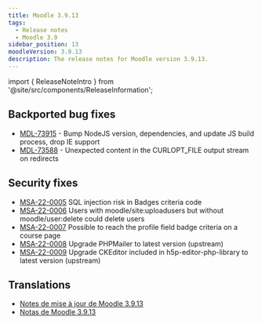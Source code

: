 ```yaml
---
title: Moodle 3.9.13
tags:
  - Release notes
  - Moodle 3.9
sidebar_position: 13
moodleVersion: 3.9.13
description: The release notes for Moodle version 3.9.13.
---
```


import { ReleaseNoteIntro } from '@site/src/components/ReleaseInformation';

<ReleaseNoteIntro releaseName={frontMatter.moodleVersion} />

## Backported bug fixes

- [MDL-73915](https://moodle.atlassian.net/browse/MDL-73915) - Bump NodeJS version, dependencies, and update JS build process, drop IE support
- [MDL-73588](https://moodle.atlassian.net/browse/MDL-73588) - Unexpected content in the CURLOPT_FILE output stream on redirects

## Security fixes

- [MSA-22-0005](https://moodle.org/mod/forum/discuss.php?d=432947) SQL injection risk in Badges criteria code
- [MSA-22-0006](https://moodle.org/mod/forum/discuss.php?d=432948) Users with moodle/site:uploadusers but without moodle/user:delete could delete users
- [MSA-22-0007](https://moodle.org/mod/forum/discuss.php?d=432949) Possible to reach the profile field badge criteria on a course page
- [MSA-22-0008](https://moodle.org/mod/forum/discuss.php?d=432950) Upgrade PHPMailer to latest version (upstream)
- [MSA-22-0009](https://moodle.org/mod/forum/discuss.php?d=432951) Upgrade CKEditor included in h5p-editor-php-library to latest version (upstream)

## Translations

- [Notes de mise à jour de Moodle 3.9.13](https://docs.moodle.org/fr/Notes_de_mise_à_jour_de_Moodle_3.9.13)
- [Notas de Moodle 3.9.13](https://docs.moodle.org/es/Notas_de_Moodle_3.9.13)
